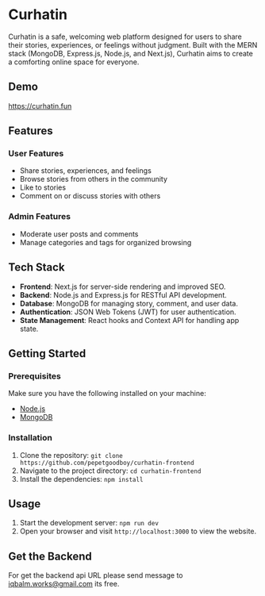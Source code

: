 # Curhatin

Curhatin is a safe, welcoming web platform designed for users to share their stories, experiences, or feelings without judgment. Built with the MERN stack (MongoDB, Express.js, Node.js, and Next.js), Curhatin aims to create a comforting online space for everyone.

## Demo

https://curhatin.fun

## Features

### User Features

- Share stories, experiences, and feelings
- Browse stories from others in the community
- Like to stories
- Comment on or discuss stories with others

### Admin Features

- Moderate user posts and comments
- Manage categories and tags for organized browsing

## Tech Stack

- **Frontend**: Next.js for server-side rendering and improved SEO.
- **Backend**: Node.js and Express.js for RESTful API development.
- **Database**: MongoDB for managing story, comment, and user data.
- **Authentication**: JSON Web Tokens (JWT) for user authentication.
- **State Management**: React hooks and Context API for handling app state.

## Getting Started

### Prerequisites

Make sure you have the following installed on your machine:

- [Node.js](https://nodejs.org/)
- [MongoDB](https://www.mongodb.com/)

### Installation

1. Clone the repository: `git clone https://github.com/pepetgoodboy/curhatin-frontend`
2. Navigate to the project directory: `cd curhatin-frontend`
3. Install the dependencies: `npm install`

## Usage

1. Start the development server: `npm run dev`
2. Open your browser and visit `http://localhost:3000` to view the website.

## Get the Backend

For get the backend api URL please send message to iqbalm.works@gmail.com its free.
